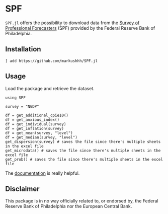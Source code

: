 # SPF

`SPF.jl` offers the possibility to download data from the [Survey of
Professional
Forecasters](https://www.philadelphiafed.org/research-and-data/real-time-center/survey-of-professional-forecasters/data-files)
(SPF) provided by the Federal Reserve Bank of Philadelphia.

## Installation

```@julia
] add https://github.com/markushhh/SPF.jl
```

## Usage

Load the package and retrieve the dataset.

```@julia
using SPF

survey = "NGDP"

df = get_additional_cpie10()
df = get_anxious_index()
df = get_individual(survey)
df = get_inflation(survey)
df = get_mean(survey, "level")
df = get_median(survey, "level")
get_dispersion(survey) # saves the file since there's multiple sheets in the excel file
get_microdata() # saves the file since there's multiple sheets in the excel file
get_prob() # saves the file since there's multiple sheets in the excel file
```

The
[documentation](https://www.philadelphiafed.org/-/media/research-and-data/real-time-center/survey-of-professional-forecasters/spf-documentation.pdf?la=en)
is really helpful.

Disclaimer
----------

This package is in no way officially related to, or endorsed by, the
Federal Reserve Bank of Philadelphia nor the European Central Bank.
